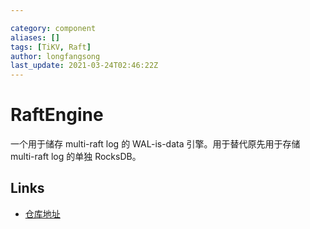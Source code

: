 ```yaml
---

category: component
aliases: []
tags: [TiKV, Raft]
author: longfangsong
last_update: 2021-03-24T02:46:22Z
---
```


# RaftEngine

一个用于储存 multi-raft log 的 WAL-is-data 引擎。用于替代原先用于存储 multi-raft log 的单独 RocksDB。

## Links

- [仓库地址](https://github.com/tikv/raft-engine)
